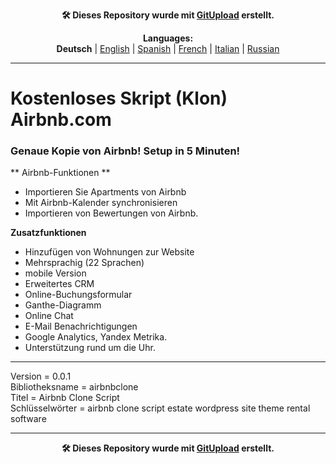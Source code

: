 <p align="center"><b>🛠️ Dieses Repository wurde mit <a href="https://gitupload.com">GitUpload</a> erstellt.</b></p>

<p align="center"><b>Languages:</b><br /><b>Deutsch</b> | <a href="https://github.com/markolofsen/airbnbclone/blob/master/README.md">English</a> | <a href="https://github.com/markolofsen/airbnbclone/blob/master/README_es.md">Spanish</a> | <a href="https://github.com/markolofsen/airbnbclone/blob/master/README_fr.md">French</a> | <a href="https://github.com/markolofsen/airbnbclone/blob/master/README_it.md">Italian</a> | <a href="https://github.com/markolofsen/airbnbclone/blob/master/README_ru.md">Russian</a></p>

---

# Kostenloses Skript (Klon) Airbnb.com

### Genaue Kopie von Airbnb! Setup in 5 Minuten!

** Airbnb-Funktionen **
* Importieren Sie Apartments von Airbnb
* Mit Airbnb-Kalender synchronisieren
* Importieren von Bewertungen von Airbnb.

**Zusatzfunktionen**
* Hinzufügen von Wohnungen zur Website
* Mehrsprachig (22 Sprachen)
* mobile Version
* Erweitertes CRM
* Online-Buchungsformular
* Ganthe-Diagramm
* Online Chat
* E-Mail Benachrichtigungen
* Google Analytics, Yandex Metrika.
* Unterstützung rund um die Uhr.

<hr />

Version = 0.0.1 <br />
Bibliotheksname = airbnbclone <br />
Titel = Airbnb Clone Script <br />
Schlüsselwörter = airbnb clone script estate wordpress site theme rental software <br />


---

<p align="center"><b>🛠️ Dieses Repository wurde mit <a href="https://gitupload.com">GitUpload</a> erstellt.</b></p>